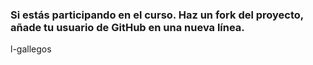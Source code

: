 ### Si estás participando en el curso. Haz un fork del proyecto, añade tu usuario de GitHub en una nueva línea.

l-gallegos